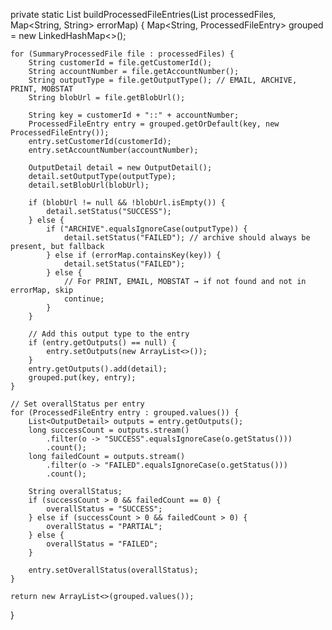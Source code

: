 private static List<ProcessedFileEntry> buildProcessedFileEntries(List<SummaryProcessedFile> processedFiles, Map<String, String> errorMap) {
    Map<String, ProcessedFileEntry> grouped = new LinkedHashMap<>();

    for (SummaryProcessedFile file : processedFiles) {
        String customerId = file.getCustomerId();
        String accountNumber = file.getAccountNumber();
        String outputType = file.getOutputType(); // EMAIL, ARCHIVE, PRINT, MOBSTAT
        String blobUrl = file.getBlobUrl();

        String key = customerId + "::" + accountNumber;
        ProcessedFileEntry entry = grouped.getOrDefault(key, new ProcessedFileEntry());
        entry.setCustomerId(customerId);
        entry.setAccountNumber(accountNumber);

        OutputDetail detail = new OutputDetail();
        detail.setOutputType(outputType);
        detail.setBlobUrl(blobUrl);

        if (blobUrl != null && !blobUrl.isEmpty()) {
            detail.setStatus("SUCCESS");
        } else {
            if ("ARCHIVE".equalsIgnoreCase(outputType)) {
                detail.setStatus("FAILED"); // archive should always be present, but fallback
            } else if (errorMap.containsKey(key)) {
                detail.setStatus("FAILED");
            } else {
                // For PRINT, EMAIL, MOBSTAT → if not found and not in errorMap, skip
                continue;
            }
        }

        // Add this output type to the entry
        if (entry.getOutputs() == null) {
            entry.setOutputs(new ArrayList<>());
        }
        entry.getOutputs().add(detail);
        grouped.put(key, entry);
    }

    // Set overallStatus per entry
    for (ProcessedFileEntry entry : grouped.values()) {
        List<OutputDetail> outputs = entry.getOutputs();
        long successCount = outputs.stream()
            .filter(o -> "SUCCESS".equalsIgnoreCase(o.getStatus()))
            .count();
        long failedCount = outputs.stream()
            .filter(o -> "FAILED".equalsIgnoreCase(o.getStatus()))
            .count();

        String overallStatus;
        if (successCount > 0 && failedCount == 0) {
            overallStatus = "SUCCESS";
        } else if (successCount > 0 && failedCount > 0) {
            overallStatus = "PARTIAL";
        } else {
            overallStatus = "FAILED";
        }

        entry.setOverallStatus(overallStatus);
    }

    return new ArrayList<>(grouped.values());
}
